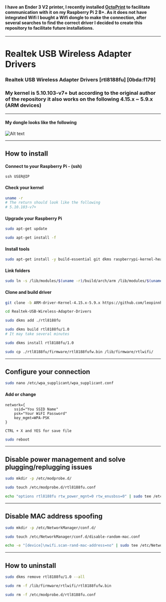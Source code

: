 #### I have an Ender 3 V2 printer, I recently installed [OctoPrint](https://octoprint.org/) to facilitate communication with it on my Raspberry Pi 2 B+. As it does not have integrated Wifi I bought a Wifi dongle to make the connection, after several searches to find the correct driver I decided to create this repository to facilitate future installations.

------------------

# Realtek USB Wireless Adapter Drivers

### Realtek USB Wireless Adapter Drivers [rtl8188fu] [0bda:f179]

### My kernel is 5.10.103-v7+ but according to the original author of the repository it also works on the following 4.15.x ~ 5.9.x (ARM devices)
------------------
#### My dongle looks like the following
![Alt text](/realtek-usb-wireless-adapter.jpg?raw=true "Realtek USB Wireless Adapter")

------------------
## How to install

#### Connect to your Raspberry Pi - (ssh)
```
ssh USER@IP
```

#### Check your kernel
```bash
uname -r
# The return should look like the following
# 5.10.103-v7+
```
#### Upgrade your Raspberry Pi
```bash
sudo apt-get update

sudo apt-get install -f
```

#### Install tools
```bash
sudo apt-get install -y build-essential git dkms raspberrypi-kernel-headers
```
#### Link folders
```bash
sudo ln -s /lib/modules/$(uname -r)/build/arch/arm /lib/modules/$(uname -r)/build/arch/armv7l
```

#### Clone and build driver
```bash
git clone -b ARM-driver-Kernel-4.15.x-5.9.x https://github.com/leopinnheiro/Realtek-USB-Wireless-Adapter-Drivers.git

cd Realtek-USB-Wireless-Adapter-Drivers

sudo dkms add ./rtl8188fu

sudo dkms build rtl8188fu/1.0
# It may take several minutes

sudo dkms install rtl8188fu/1.0

sudo cp ./rtl8188fu/firmware/rtl8188fufw.bin /lib/firmware/rtlwifi/
```
------------------
## Configure your connection
```bash
sudo nano /etc/wpa_supplicant/wpa_supplicant.conf
```
#### Add or change
```
network={
    ssid="You SSID Name"
    psk="Your WiFI Password"
    key_mgmt=WPA-PSK
}
```
```
CTRL + X and YES for save file
```
```bash
sudo reboot
```

------------------
## Disable power management and solve plugging/replugging issues
```bash
sudo mkdir -p /etc/modprobe.d/

sudo touch /etc/modprobe.d/rtl8188fu.conf

echo "options rtl8188fu rtw_power_mgnt=0 rtw_enusbss=0" | sudo tee /etc/modprobe.d/rtl8188fu.conf
```
------------------
## Disable MAC address spoofing
```bash
sudo mkdir -p /etc/NetworkManager/conf.d/

sudo touch /etc/NetworkManager/conf.d/disable-random-mac.conf

echo -e "[device]\nwifi.scan-rand-mac-address=no" | sudo tee /etc/NetworkManager/conf.d/disable-random-mac.conf
```
------------------
## How to uninstall
```bash
sudo dkms remove rtl8188fu/1.0 --all

sudo rm -f /lib/firmware/rtlwifi/rtl8188fufw.bin

sudo rm -f /etc/modprobe.d/rtl8188fu.conf
```